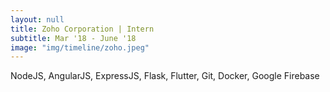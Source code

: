 ```yaml
---
layout: null
title: Zoho Corporation | Intern
subtitle: Mar '18 - June '18
image: "img/timeline/zoho.jpeg"
---
```

NodeJS, AngularJS, ExpressJS, Flask, Flutter, Git, Docker, Google Firebase